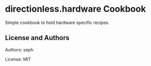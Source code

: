 directionless.hardware Cookbook
===============================
Simple cookbook to hold hardware specific recipes. 


License and Authors
-------------------
Authors: seph

License: MIT
